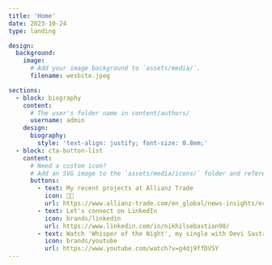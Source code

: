 ```yaml
---
title: 'Home'
date: 2023-10-24
type: landing

design:
  background:
    image:
      # Add your image background to `assets/media/`.
      filename: wesbite.jpeg

sections:
  - block: biography
    content:
      # The user's folder name in content/authors/
      username: admin
    design:
      biography:
        style: 'text-align: justify; font-size: 0.8em;'
  - block: cta-button-list
    content:
      # Need a custom icon?
      # Add an SVG image to the `assets/media/icons/` folder and reference it in the `icon` field below
      buttons:
        - text: My recent projects at Allianz Trade
          icon: 🧑‍💻️
          url: https://www.allianz-trade.com/en_global/news-insights/economic-insights.html
        - text: Let's connect on LinkedIn
          icon: brands/linkedin
          url: https://www.linkedin.com/in/nikhilsebastian98/
        - text: Watch 'Whisper of the Night', my single with Devi Sastry 
          icon: brands/youtube
          url: https://www.youtube.com/watch?v=g4dj9ffDVSY
---
```

